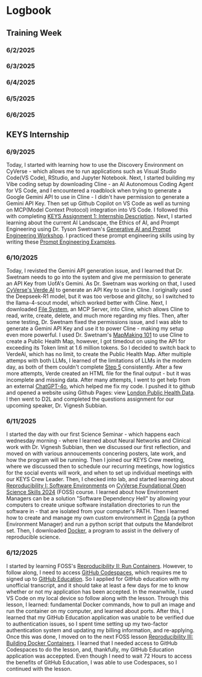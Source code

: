 # Logbook


## Training Week


### 6/2/2025
### 6/3/2025
### 6/4/2025
### 6/5/2025
### 6/6/2025

## KEYS Internship

### 6/9/2025
Today, I started with learning how to use the Discovery Environment on CyVerse - which allows me to run applications such as Visual Studio Code(VS Code), RStudio, and Jupyter Notebook. Next, I started building my Vibe coding setup by downloading Cline - an AI Autonomous Coding Agent for VS Code, and I encountered a roadblock when trying to generate a Google Gemini API to use in Cline - I didn't have permission to generate a Gemini API Key. Then set up Github Copilot on VS Code as well as turning on MCP(Model Context Protocol) integration into VS Code. I followed this with completing [KEYS Assignment 1: Internship Description](assignment1.md). Next, I started learning about the current AI Landscape, the Ethics of AI, and Prompt Engineering using Dr. Tyson Swetnam's [Generative AI and Prompt Engineering Workshop](https://tyson-swetnam.github.io/intro-gpt/). I practiced these prompt engineering skills using by writing these [Prompt Engineering Examples](promptengineeringexamples.md). 
### 6/10/2025
Today, I revisted the Gemini API generation issue, and I learned that Dr. Swetnam needs to go into the system and give me permission to generate an API Key from UofA's Gemini. As Dr. Swetnam was working on that, I used [CyVerse's Verde AI](https://chat.cyverse.ai/) to generate an API Key to use in Cline. I originally  used the Deepseek-R1 model, but it was too verbose and glitchy, so I switched to the llama-4-scout model, which worked better with Cline. Next, I downloaded [File System](https://github.com/modelcontextprotocol/servers/tree/main/src/filesystem), an MCP Server, into Cline, which allows Cline to read, write, create, delete, and much more regarding my files. Then, after some testing, Dr. Swetnam fixed the permissions issue, and I was able to generate a Gemini API Key and use it to power Cline - making my setup even more powerful. I used Dr. Swetnam's [MapMaking 101](https://tyson-swetnam.github.io/intro-gpt/tutorials/publichealth/gis/) to use Cline to create a Public Health Map, however, I got timedout on using the API for exceeding its Token limit at 1.6 million tokens. So I decided to switch back to VerdeAI, which has no limit, to create the Public Health Map. After multiple attemps with both LLMs, I learned of the limitations of LLMs in the modern day, as both of them couldn't complete [Step 5](https://tyson-swetnam.github.io/intro-gpt/tutorials/publichealth/gis/#step-5-build-a-storytelling-leaflet-map) consistently. After a few more attempts, Verde created an HTML file for the final output - but it was incomplete and missing data. After many attempts, I went to get help from an external [ChatGPT-4o](https://openai.com/index/hello-gpt-4o/), which helped me fix my code. I pushed it to github and opened a website using Github Pages: view [London Public Health Data](https://saishsw.github.io/London-Public-Health-Map/). I then went to D2L and completed the questions assignment for our upcoming speaker, Dr. Vignesh Subbian.
### 6/11/2025
I started the day with our first Science Seminar - which happens each wednesday morning - where I learned about Neural Networks and Clinical work with Dr. Vignesh Subbian, then we discussed our first reflection, and moved on with various annoucements concering posters, late work, and how the program will be running. Then I joined our KEYS Crew meeting, where we discussed then to schedule our recurring meetings, how logistics for the social events will work, and when to set up individual meetings with our KEYS Crew Leader. Then, I checked into lab, and started learning about [Reproducibility I: Software Environments](https://foss.cyverse.org/06_reproducibility_I/) on [CyVerse Foundational Open Science Skills 2024](https://foss.cyverse.org/) (FOSS) course. I learned about how Environment Managers can be a solution "Software Dependency Hell" by allowing your computers to create unique software installation directories to run the software in - that are isolated from your computer's PATH. Then I learned how to create and manage my own custom environment in [Conda](https://docs.conda.io/projects/conda/en/stable/user-guide/getting-started.html) (a python Environment Manager) and run a python script that outputs the Mandelbrot set. Then, I downloaded [Docker](https://hub.docker.com/), a program to assist in the delivery of reproducible science.
### 6/12/2025
I started by learning FOSS's [Reproducibility II: Run Containers](https://foss.cyverse.org/07_reproducibility_II/). However, to follow along, I need to access [GitHub Codespaces](https://github.com/education), which requires me to signed up to [GitHub Education](https://github.com/education). So I applied for GitHub education with my unofficial transcript, and it should take at least a few days for me to know whether or not my application has been accepted. In the meanwhile, I used VS Code on my local device so follow along with the lesson. Through this lesson, I learned: fundamental Docker commands, how to pull an image and run the container on my computer, and learned about ports. After this, I learned that my GitHub Education application was unable to be verified due to authentication issues, so I spent time setting up my two-factor authentication system and updating my billing information, and re-applying. Once this was done, I moved on to the next FOSS lesson [Reproducibility III: Building Docker Containers](https://foss.cyverse.org/08_reproducibility_III/). I learned that I needed access to GitHub Codespaces to do the lesson, and, thankfully, my GitHub Education application was acceppted. Even though I need to wait 72 Hours to access the benefits of GitHub Education, I was able to use Codespaces, so I continued with the lesson.
